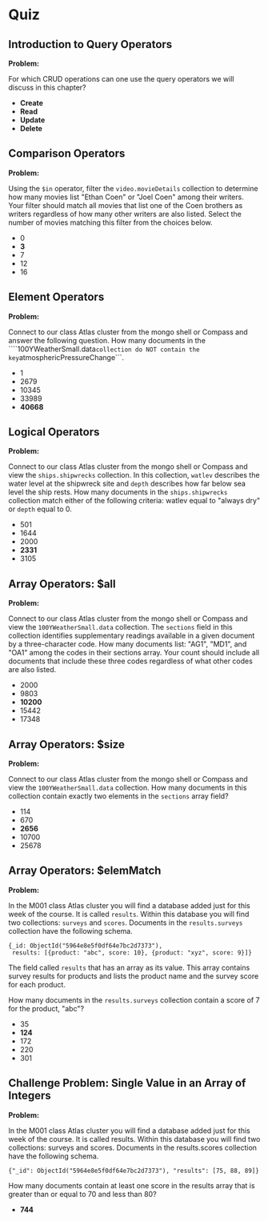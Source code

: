 # Quiz

## Introduction to Query Operators

**Problem:**

For which CRUD operations can one use the query operators we will discuss in this chapter?

- **Create**
- **Read**
- **Update**
- **Delete**

## Comparison Operators

**Problem:**

Using the ```$in``` operator, filter the ```video.movieDetails``` collection to determine how many movies list "Ethan Coen" or "Joel Coen" among their writers. Your filter should match all movies that list one of the Coen brothers as writers regardless of how many other writers are also listed. Select the number of movies matching this filter from the choices below.

- 0
- **3**
- 7
- 12
- 16

## Element Operators

**Problem:**

Connect to our class Atlas cluster from the mongo shell or Compass and answer the following question. How many documents in the ````100YWeatherSmall.data``` collection do NOT contain the key ```atmosphericPressureChange```.

- 1
- 2679
- 10345
- 33989
- **40668**

## Logical Operators

**Problem:**

Connect to our class Atlas cluster from the mongo shell or Compass and view the ```ships.shipwrecks``` collection. In this collection, ```watlev``` describes the water level at the shipwreck site and ```depth``` describes how far below sea level the ship rests. How many documents in the ```ships.shipwrecks``` collection match either of the following criteria: watlev equal to "always dry" or ```depth``` equal to 0.

- 501
- 1644
- 2000
- **2331**
- 3105

## Array Operators: $all

**Problem:**

Connect to our class Atlas cluster from the mongo shell or Compass and view the ```100YWeatherSmall.data``` collection. The ```sections``` field in this collection identifies supplementary readings available in a given document by a three-character code. How many documents list: "AG1", "MD1", and "OA1" among the codes in their sections array. Your count should include all documents that include these three codes regardless of what other codes are also listed.

- 2000
- 9803
- **10200**
- 15442
- 17348

## Array Operators: $size

**Problem:**

Connect to our class Atlas cluster from the mongo shell or Compass and view the ```100YWeatherSmall.data``` collection. How many documents in this collection contain exactly two elements in the ```sections``` array field?

- 114
- 670
- **2656**
- 10700
- 25678

## Array Operators: $elemMatch

**Problem:**

In the M001 class Atlas cluster you will find a database added just for this week of the course. It is called ```results```. Within this database you will find two collections: ```surveys``` and ```scores```. Documents in the ```results.surveys``` collection have the following schema.

```
{_id: ObjectId("5964e8e5f0df64e7bc2d7373"),
 results: [{product: "abc", score: 10}, {product: "xyz", score: 9}]}
```

The field called ```results``` that has an array as its value. This array contains survey results for products and lists the product name and the survey score for each product.

How many documents in the ```results.surveys``` collection contain a score of 7 for the product, "abc"?

- 35
- **124**
- 172
- 220
- 301

## Challenge Problem: Single Value in an Array of Integers

**Problem:**

In the M001 class Atlas cluster you will find a database added just for this week of the course. It is called results. Within this database you will find two collections: surveys and scores. Documents in the results.scores collection have the following schema.

```
{"_id": ObjectId("5964e8e5f0df64e7bc2d7373"), "results": [75, 88, 89]}
```


How many documents contain at least one score in the results array that is greater than or equal to 70 and less than 80?

- **744**
